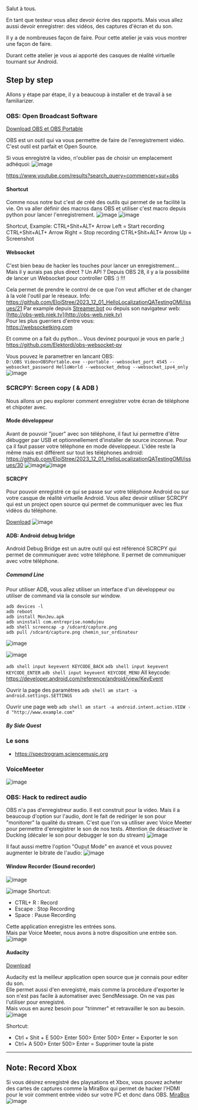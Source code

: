 Salut à tous.

En tant que testeur vous allez devoir écrire des rapports.
Mais vous allez aussi devoir enregistrer: des vidéos, des captures d'écran et du son.

Il y a de nombreuses façon de faire.
Pour cette atelier je vais vous montrer une façon de faire.

Durant cette atelier je vous ai apporté des casques de réalité virtuelle tournant sur Android.



## Step by step
Allons y étape par étape, il y a beaucoup à installer et de travail à se familiarizer.

### OBS: Open Broadcast Software
 
[Download OBS et OBS Portable](https://github.com/EloiStree/2023_12_01_HelloLocalizationQATestingOMI/issues/8)

OBS est un outil qui va vous permettre de faire de l'enregistrement vidéo. 
C'est outil est parfait et Open Source. 



Si vous enregistré la video, n'oublier pas de choisir un emplacement adhéquoi:
![image](https://github.com/EloiStree/2023_12_01_HelloLocalizationQATestingOMI/assets/20149493/fe8316ce-0b57-4a9b-9ca9-b23c73847885)

https://www.youtube.com/results?search_query=commencer+sur+obs


#### Shortcut

Comme nous notre but c'est de créé des outils qui permet de se facilité la vie.
On va aller définir des macros dans OBS et utiliser c'est macro depuis python pour lancer l'enregistrement.
![image](https://github.com/EloiStree/2023_12_01_HelloLocalizationQATestingOMI/assets/20149493/22915316-42fb-46fc-bfbd-f555f6722a91)
![image](https://github.com/EloiStree/2023_12_01_HelloLocalizationQATestingOMI/assets/20149493/5dae7ac3-0645-4cab-b0d1-c961fe78cc77)

Shortcut, Example: 
CTRL+Shit+ALT+ Arrow Left = Start recording
CTRL+Shit+ALT+ Arrow Right = Stop recording
CTRL+Shit+ALT+ Arrow Up = Screenshot


#### Websocket

C'est bien beau de hacker les touches pour lancer un enregistrement... Mais il y aurais pas plus direct ? Un API ?
Depuis OBS 28, il y a la possibilité de lancer un Websocket pour controller OBS :) !!!

Cela permet de prendre le control de ce que l'on veut afficher et de changer à la volé l'outil par le réseaux.
Info: https://github.com/EloiStree/2023_12_01_HelloLocalizationQATestingOMI/issues/21
Par example depuis [Streamer.bot](https://streamer.bot) ou depuis son navigateur web: [http://obs-web.niek.tv](http://obs-web.niek.tv)  
Pour les plus guerriers d'entre vous:  
https://websocketking.com  

Et comme on a fait du python... Vous devinez pourquoi je vous en parle ;) 
https://github.com/Elektordi/obs-websocket-py


Vous pouvez le paramettrer en lancant OBS:  
`D:\OBS Video>OBSPortable.exe --portable --websocket_port 4545 --websocket_password HelloWorld --websocket_debug --websocket_ipv4_only`  
![image](https://github.com/EloiStree/2023_12_01_HelloLocalizationQATestingOMI/assets/20149493/57793bff-94c0-491e-9d92-80ec955a7c6f)


### SCRCPY: Screen copy ( & ADB )
Nous allons un peu explorer comment enregistrer votre écran de téléphone et chipoter avec.

#### Mode développeur
Avant de pouvoir "jouer" avec son téléphone, il faut lui permettre d'être débugger par USB et optionnellement d'installer de source inconnue. Pour ça il faut passer votre téléphone en mode développeur.
L'idée reste la même mais est différent sur tout les téléphones android:
https://github.com/EloiStree/2023_12_01_HelloLocalizationQATestingOMI/issues/30
![image](https://github.com/EloiStree/2023_12_01_HelloLocalizationQATestingOMI/assets/20149493/2933e161-1058-4b6f-bd67-8186540faee5)![image](https://github.com/EloiStree/2023_12_01_HelloLocalizationQATestingOMI/assets/20149493/0c94d4d5-495d-43e3-9910-1f7e46271911)



#### SCRCPY
Pour pouvoir enregistré ce qui se passe sur votre téléphone Android ou sur votre casque de réalité virtuelle Android.
Vous allez devoir utiliser SCRCPY qui est un project open source qui permet de communiquer avec les flux vidéos du téléphone.

[Download](https://github.com/EloiStree/2023_12_01_HelloLocalizationQATestingOMI/issues/4)
![image](https://github.com/EloiStree/2023_12_01_HelloLocalizationQATestingOMI/assets/20149493/d990e5ec-bc00-4252-95cc-5cd36e77d35a)

#### ADB: Android debug bridge

Android Debug Bridge est un autre outil qui est référencé SCRCPY qui permet de communiquer avec votre téléphone.
Il permet de communiquer avec votre téléphone.

##### Command Line

Pour utiliser ADB, vous allez utiliser un interface d'un développeur ou utiliser de command via la console sur window.

```
adb devices -l
adb reboot
adb install MonJeu.apk
adb uninstall com.entreprise.nomdujeu
adb shell screencap -p /sdcard/capture.png
adb pull /sdcard/capture.png chemin_sur_ordinateur

```
![image](https://github.com/EloiStree/2023_12_01_HelloLocalizationQATestingOMI/assets/20149493/5924354d-a503-47df-a020-ce5fe9dd4834)

![image](https://github.com/EloiStree/2023_12_01_HelloLocalizationQATestingOMI/assets/20149493/986cec82-357d-4b5f-b469-cfe753d2dad6)


`adb shell input keyevent KEYCODE_BACK`
`adb shell input keyevent KEYCODE_ENTER`
`adb shell input keyevent KEYCODE_MENU`
All keycode: https://developer.android.com/reference/android/view/KeyEvent

Ouvrir la page des paramètres
`adb shell am start -a android.settings.SETTINGS`

Ouvrir une page web
`adb shell am start -a android.intent.action.VIEW -d "http://www.example.com"`


##### By Side Quest









### Le sons
- https://spectrogram.sciencemusic.org

### VoiceMeeter
![image](https://github.com/EloiStree/2023_12_01_HelloLocalizationQATestingOMI/assets/20149493/c3e1d4b2-1aeb-46cf-8f85-acde2b32701b)


### OBS: Hack to redirect audio

OBS n'a pas d'enregistreur audio. Il est construit pour la video.
Mais il a beaucoup d'option sur l'audio, dont le fait de rediriger le son pour "monitorer" la qualité du stream.
C'est que l'on va utiliser avec Voice Meeter pour permettre d'enregistrer le son de nos tests.
Attention de désactiver le Ducking (décaler le son pour debugger le son du stream)
![image](https://github.com/EloiStree/2023_12_01_HelloLocalizationQATestingOMI/assets/20149493/a6fe84fa-b815-4d79-bc8c-c5a0bef0a1ec)

Il faut aussi mettre l'option "Ouput Mode" en avancé et vous pouvez augmenter le bitrate de l'audio:
![image](https://github.com/EloiStree/2023_12_01_HelloLocalizationQATestingOMI/assets/20149493/d40f9b3f-752c-45a6-9efa-e8110c0aaa30)




#### Window Recorder (Sound recorder)
![image](https://github.com/EloiStree/2023_12_01_HelloLocalizationQATestingOMI/assets/20149493/d526782e-1681-46be-b2bb-97ab45cff946)

![image](https://github.com/EloiStree/2023_12_01_HelloLocalizationQATestingOMI/assets/20149493/c63fb874-fdee-4f17-b459-40acdf8e8915)
Shortcut: 
- CTRL+ R : Record
- Escape : Stop Recording
- Space : Pause Recording

Cette application enregistre les entrées sons.  
Mais par Voice Meeter, nous avons à notre disposition une entrée son.  
![image](https://github.com/EloiStree/2023_12_01_HelloLocalizationQATestingOMI/assets/20149493/adc2fe02-858f-41f0-b93e-1352222e8121)


#### Audacity
 [Download](https://github.com/EloiStree/2023_12_01_HelloLocalizationQATestingOMI/issues/9) 

Audacity est la meilleur application open source que je connais pour editer du son.  
Elle permet aussi d'en enregistré, mais comme la procédure d'exporter le son n'est pas facile à automatiser avec SendMessage.
On ne vas pas l'utiliser pour enregistré.    
Mais vous en aurez besoin pour "trimmer" et retravailler le son au besoin.  
![image](https://github.com/EloiStree/2023_12_01_HelloLocalizationQATestingOMI/assets/20149493/cc19a6e7-260e-4441-abbe-c88108dadcde)

Shortcut: 
- Ctrl + Shit + E   500> Enter 500> Enter 500> Enter = Exporter le son
- Ctrl+ A  500> Enter 500> Enter = Supprimer toute la piste






-------------------------------------

## Note: Record Xbox

Si vous désirez enregistré des playsations et Xbox, vous pouvez acheter des cartes de captures comme la MiraBox qui permet de hacker l'HDMI pour le voir comment entrée vidéo sur votre PC et donc dans OBS.
[MiraBox](https://www.amazon.com.be/-/en/gp/product/B07G84G7VF/ref=ppx_yo_dt_b_asin_title_o09_s00?ie=UTF8&psc=1)
![image](https://github.com/EloiStree/2023_12_01_HelloLocalizationQATestingOMI/assets/20149493/a9feee1a-77c4-46a0-960e-a8f1b0559eca)

 
